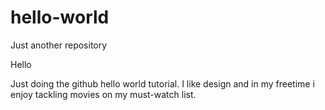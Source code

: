 # hello-world
Just another repository

Hello 

Just doing the github hello world tutorial. I like design and in my freetime i enjoy tackling movies on my must-watch list.

